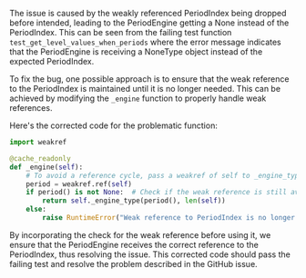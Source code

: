 The issue is caused by the weakly referenced PeriodIndex being dropped before intended, leading to the PeriodEngine getting a None instead of the PeriodIndex. This can be seen from the failing test function `test_get_level_values_when_periods` where the error message indicates that the PeriodEngine is receiving a NoneType object instead of the expected PeriodIndex.

To fix the bug, one possible approach is to ensure that the weak reference to the PeriodIndex is maintained until it is no longer needed. This can be achieved by modifying the `_engine` function to properly handle weak references.

Here's the corrected code for the problematic function:

```python
import weakref

@cache_readonly
def _engine(self):
    # To avoid a reference cycle, pass a weakref of self to _engine_type.
    period = weakref.ref(self)
    if period() is not None:  # Check if the weak reference is still available
        return self._engine_type(period(), len(self))
    else:
        raise RuntimeError("Weak reference to PeriodIndex is no longer available")
```

By incorporating the check for the weak reference before using it, we ensure that the PeriodEngine receives the correct reference to the PeriodIndex, thus resolving the issue. This corrected code should pass the failing test and resolve the problem described in the GitHub issue.